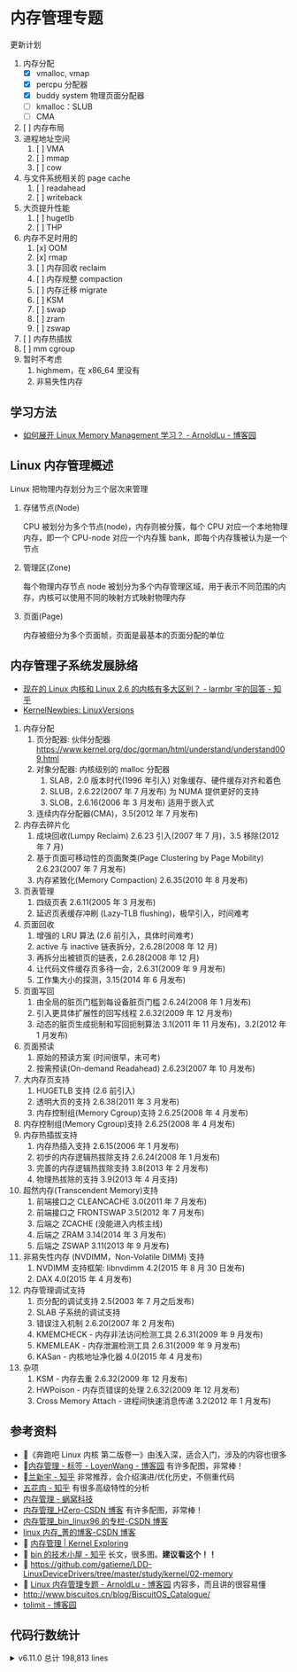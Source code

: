 # 内存管理专题

更新计划

1. 内存分配
   - [x] vmalloc, vmap
   - [x] percpu 分配器
   - [x] buddy system 物理页面分配器
   - [ ] kmalloc：SLUB
   - [ ] CMA
2. [ ] 内存布局
3. 进程地址空间
   1. [ ] VMA
   2. [ ] mmap
   3. [ ] cow
4. 与文件系统相关的 page cache
   1. [ ] readahead
   2. [ ] writeback
5. 大页提升性能
   1. [ ] hugetlb
   2. [ ] THP
6. 内存不足时用的
   1. [x] OOM
   2. [x] rmap
   3. [ ] 内存回收 reclaim
   4. [ ] 内存规整 compaction
   5. [ ] 内存迁移 migrate
   6. [ ] KSM
   7. [ ] swap
   8. [ ] zram
   9. [ ] zswap
7. [ ] 内存热插拔
8. [ ] mm cgroup
9. 暂时不考虑
   1. highmem，在 x86_64 里没有
   2. 非易失性内存

## 学习方法

- [如何展开 Linux Memory Management 学习？ - ArnoldLu - 博客园](https://www.cnblogs.com/arnoldlu/p/7977847.html)

## Linux 内存管理概述

Linux 把物理内存划分为三个层次来管理

1. 存储节点(Node)

   CPU 被划分为多个节点(node)，内存则被分簇，每个 CPU 对应一个本地物理内存，即一个 CPU-node 对应一个内存簇 bank，即每个内存簇被认为是一个节点

2. 管理区(Zone)

   每个物理内存节点 node 被划分为多个内存管理区域，用于表示不同范围的内存，内核可以使用不同的映射方式映射物理内存

3. 页面(Page)

   内存被细分为多个页面帧，页面是最基本的页面分配的单位

## 内存管理子系统发展脉络

- [现在的 Linux 内核和 Linux 2.6 的内核有多大区别？ - larmbr 宇的回答 - 知乎](https://www.zhihu.com/question/35484429/answer/62964898)
- [KernelNewbies: LinuxVersions](https://kernelnewbies.org/LinuxVersions)

1. 内存分配
   1. 页分配器: 伙伴分配器 https://www.kernel.org/doc/gorman/html/understand/understand009.html
   2. 对象分配器: 内核级别的 malloc 分配器
      1. SLAB，2.0 版本时代(1996 年引入) 对象缓存、硬件缓存对齐和着色
      2. SLUB，2.6.22(2007 年 7 月发布) 为 NUMA 提供更好的支持
      3. SLOB，2.6.16(2006 年 3 月发布) 适用于嵌入式
   3. 连续内存分配器(CMA)，3.5(2012 年 7 月发布)
2. 内存去碎片化
   1. 成块回收(Lumpy Reclaim) 2.6.23 引入(2007 年 7 月)，3.5 移除(2012 年 7 月)
   2. 基于页面可移动性的页面聚类(Page Clustering by Page Mobility) 2.6.23(2007 年 7 月发布)
   3. 内存紧致化(Memory Compaction) 2.6.35(2010 年 8 月发布)
3. 页表管理
   1. 四级页表 2.6.11(2005 年 3 月发布)
   2. 延迟页表缓存冲刷 (Lazy-TLB flushing)，极早引入，时间难考
4. 页面回收
   1. 增强的 LRU 算法 (2.6 前引入，具体时间难考)
   2. active 与 inactive 链表拆分，2.6.28(2008 年 12 月)
   3. 再拆分出被锁页的链表，2.6.28(2008 年 12 月)
   4. 让代码文件缓存页多待一会，2.6.31(2009 年 9 月发布)
   5. 工作集大小的探测，3.15(2014 年 6 月发布)
5. 页面写回
   1. 由全局的脏页门槛到每设备脏页门槛 2.6.24(2008 年 1 月发布)
   2. 引入更具体扩展性的回写线程 2.6.32(2009 年 12 月发布)
   3. 动态的脏页生成扼制和写回扼制算法 3.1(2011 年 11 月发布)，3.2(2012 年 1 月发布)
6. 页面预读
   1. 原始的预读方案 (时间很早，未可考)
   2. 按需预读(On-demand Readahead) 2.6.23(2007 年 10 月发布)
7. 大内存页支持
   1. HUGETLB 支持 (2.6 前引入)
   2. 透明大页的支持 2.6.38(2011 年 3 月发布)
   3. 内存控制组(Memory Cgroup)支持 2.6.25(2008 年 4 月发布)
8. 内存控制组(Memory Cgroup)支持 2.6.25(2008 年 4 月发布)
9. 内存热插拔支持
   1. 内存热插入支持 2.6.15(2006 年 1 月发布)
   2. 初步的内存逻辑热拔除支持 2.6.24(2008 年 1 月发布)
   3. 完善的内存逻辑热拔除支持 3.8(2013 年 2 月发布)
   4. 物理热拔除的支持 3.9(2013 年 4 月支持)
10. 超然内存(Transcendent Memory)支持
    1. 前端接口之 CLEANCACHE 3.0(2011 年 7 月发布)
    2. 前端接口之 FRONTSWAP 3.5(2012 年 7 月发布)
    3. 后端之 ZCACHE (没能进入内核主线)
    4. 后端之 ZRAM 3.14(2014 年 3 月发布)
    5. 后端之 ZSWAP 3.11(2013 年 9 月发布)
11. 非易失性内存 (NVDIMM，Non-Volatile DIMM) 支持
    1. NVDIMM 支持框架: libnvdimm 4.2(2015 年 8 月 30 日发布)
    2. DAX 4.0(2015 年 4 月发布)
12. 内存管理调试支持
    1. 页分配的调试支持 2.5(2003 年 7 月之后发布)
    2. SLAB 子系统的调试支持
    3. 错误注入机制 2.6.20(2007 年 2 月发布)
    4. KMEMCHECK - 内存非法访问检测工具 2.6.31(2009 年 9 月发布)
    5. KMEMLEAK - 内存泄漏检测工具 2.6.31(2009 年 9 月发布)
    6. KASan - 内核地址净化器 4.0(2015 年 4 月发布)
13. 杂项
    1. KSM - 内存去重 2.6.32(2009 年 12 月发布)
    2. HWPoison - 内存页错误的处理 2.6.32(2009 年 12 月发布)
    3. Cross Memory Attach - 进程间快速消息传递 3.2(2012 年 1 月发布)

## 参考资料

- 🌟《奔跑吧 Linux 内核 第二版卷一》由浅入深，适合入门，涉及的内容也很多
- 🌟[内存管理 - 标签 - LoyenWang - 博客园](https://www.cnblogs.com/LoyenWang/tag/%E5%86%85%E5%AD%98%E7%AE%A1%E7%90%86/) 有许多配图，非常棒！
- 🌟[兰新宇 - 知乎](https://zhuanlan.zhihu.com/p/93289632) 非常推荐，会介绍演进/优化历史，不侧重代码
- [五花肉 - 知乎](https://zhuanlan.zhihu.com/p/610256038) 有很多高级特性的分析
- [内存管理 - 蜗窝科技](http://www.wowotech.net/sort/memory_management)
- [内存管理\_HZero-CSDN 博客](https://blog.csdn.net/jasonactions/category_10652690.html?spm=1001.2014.3001.5482) 有许多配图，非常棒！
- [内存管理\_bin_linux96 的专栏-CSDN 博客](https://blog.csdn.net/bin_linux96/category_7457811.html)
- [linux 内存\_菁的博客-CSDN 博客](https://blog.csdn.net/u010923083/category_10971696.html)
- 🌟 [内存管理 | Kernel Exploring](https://richardweiyang-2.gitbook.io/kernel-exploring/nei-cun-guan-li)
- 🌟 [bin 的技术小屋 - 知乎](https://www.zhihu.com/column/c_1550511492654600192)
  长文，很多图。**建议看这个！！**
- 🌟 https://github.com/gatieme/LDD-LinuxDeviceDrivers/tree/master/study/kernel/02-memory
- 🌟 [Linux 内存管理专题 - ArnoldLu - 博客园](https://www.cnblogs.com/arnoldlu/p/8051674.html)
  内容多，而且讲的很容易懂
- http://www.biscuitos.cn/blog/BiscuitOS_Catalogue/
- [tolimit - 博客园](https://www.cnblogs.com/tolimit)

## 代码行数统计

<details>

<summary>v6.11.0 总计 198,813 lines</summary>

```bash
$ tokei mm -f -s lines -t C,'C Header'
===============================================================================
 Language                    Files      Lines       Code   Comments     Blanks
===============================================================================
 C                             161     192763     122995      43351      26417
-------------------------------------------------------------------------------
 mm/hugetlb.c                            7683       4772       1905       1006
 mm/vmscan.c                             7598       4494       1813       1291
 mm/slub.c                               7445       4980       1305       1160
 mm/page_alloc.c                         7143       4226       1923        994
 mm/memory.c                             6925       4412       1760        753
 mm/memcontrol.c                         5448       3441       1175        832
 mm/shmem.c                              5376       3943        780        653
 mm/vmalloc.c                            5212       3130       1291        791
 mm/filemap.c                            4459       2518       1441        500
 mm/huge_memory.c                        4226       3041        615        570
 mm/swapfile.c                           4035       3160        487        388
 mm/ksm.c                                3845       2461        924        460
 mm/gup.c                                3718       2076       1211        431
 mm/mempolicy.c                          3561       2384        738        439
 mm/percpu.c                             3406       1920       1044        442
 mm/compaction.c                         3357       1916        937        504
 mm/page-writeback.c                     3237       1719       1138        380
 mm/memcontrol-v1.c                      3088       2145        542        401
 mm/memory-failure.c                     2831       1738        751        342
 mm/khugepaged.c                         2814       1948        529        337
 mm/rmap.c                               2765       1538        911        316
 mm/migrate.c                            2713       1718        662        333
 mm/mm_init.c                            2675       1705        566        404
 mm/memblock.c                           2435       1340        775        320
 mm/memory_hotplug.c                     2434       1422        654        358
 mm/vmstat.c                             2335       1589        400        346
 mm/mmap.c                               2326       1470        524        332
 mm/damon/sysfs-schemes.c                2309       1809        120        380
 mm/zsmalloc.c                           2307       1517        399        391
 mm/kmemleak.c                           2253       1352        616        285
 mm/damon/core.c                         2222       1499        418        305
 mm/vma.c                                2068       1174        624        270
 mm/kasan/kasan_test_c.c                 2044       1338        285        421
 mm/userfaultfd.c                        1933       1306        382        245
 mm/damon/sysfs.c                        1885       1414        171        300
 mm/nommu.c                              1807       1151        390        266
 mm/zswap.c                              1767       1073        430        264
 mm/madvise.c                            1548       1097        255        196
 mm/z3fold.c                             1447       1032        232        183
 mm/debug_vm_pgtable.c                   1400        956        219        225
 mm/slab_common.c                        1330        837        297        196
 mm/oom_kill.c                           1261        755        350        156
 mm/kfence/core.c                        1260        753        290        217
 mm/util.c                               1237        679        396        162
 mm/backing-dev.c                        1220        896        119        205
 mm/mremap.c                             1186        757        267        162
 mm/damon/dbgfs.c                        1148        901         74        173
 mm/swap.c                               1108        612        351        145
 mm/mmu_notifier.c                       1099        609        378        112
 mm/memory-tiers.c                        995        597        270        128
 mm/page_owner.c                          974        707        104        163
 mm/migrate_device.c                      965        581        261        123
 mm/swap_state.c                          940        611        219        110
 mm/sparse.c                              939        638        171        130
 mm/hugetlb_cgroup.c                      933        729         85        119
 mm/mprotect.c                            915        623        171        121
 mm/pagewalk.c                            858        563        209         86
 mm/kfence/kfence_test.c                  855        595        131        129
 mm/workingset.c                          843        370        385         88
 mm/truncate.c                            841        440        316         85
 mm/highmem.c                             825        520        188        117
 mm/mlock.c                               822        558        140        124
 mm/shrinker.c                            809        520        163        126
 mm/readahead.c                           806        406        319         81
 mm/damon/vaddr.c                         735        514        118        103
 mm/hugetlb_vmemmap.c                     721        393        228        100
 mm/kmsan/kmsan_test.c                    717        484        134         99
 mm/kasan/report.c                        681        456        118        107
 mm/page_io.c                             652        488         88         76
 mm/page_isolation.c                      642        301        275         66
 mm/kasan/shadow.c                        631        356        178         97
 mm/mempool.c                             616        361        188         67
 mm/list_lru.c                            614        463         59         92
 mm/hmm.c                                 609        419        116         74
 mm/cma.c                                 604        381        128         95
 mm/kasan/generic.c                       583        405         78        100
 mm/numa_memblks.c                        571        317        170         84
 mm/numa_emulation.c                      571        357        137         77
 mm/kasan/common.c                        561        352         98        111
 mm/page_ext.c                            551        342        131         78
 mm/damon/paddr.c                         541        423         26         92
 mm/memremap.c                            530        356        104         70
 mm/dmapool.c                             524        338        110         76
 mm/kasan/init.c                          504        391         28         85
 mm/vmpressure.c                          481        236        194         51
 mm/sparse-vmemmap.c                      478        342         68         68
 mm/mmu_gather.c                          471        276        125         70
 mm/page_counter.c                        463        198        213         52
 mm/show_mem.c                            455        367         39         49
 mm/zbud.c                                455        225        180         50
 mm/kmsan/hooks.c                         439        324         71         44
 mm/memfd.c                               424        286         78         60
 mm/page_reporting.c                      417        214        132         71
 mm/kasan/quarantine.c                    414        263         84         67
 mm/percpu-vm.c                           410        201        161         48
 mm/kasan/hw_tags.c                       405        240         96         69
 mm/kasan/report_generic.c                399        281         51         67
 mm/gup_test.c                            395        324          9         62
 mm/kmsan/core.c                          394        296         59         39
 mm/pgtable-generic.c                     382        258         87         37
 mm/zpool.c                               355        144        173         38
 mm/swap_slots.c                          353        227         85         41
 mm/shmem_quota.c                         351        249         54         48
 mm/page_vma_mapped.c                     348        217        101         30
 mm/damon/reclaim.c                       344        201         90         53
 mm/damon/lru_sort.c                      340        209         74         57
 mm/mapping_dirty_helpers.c               339        166        136         37
 mm/kmsan/instrumentation.c               334        215         77         42
 mm/kfence/report.c                       331        227         56         48
 mm/kmsan/shadow.c                        310        236         31         43
 mm/process_vm_access.c                   305        188         82         35
 mm/debug.c                               302        244         21         37
 mm/early_ioremap.c                       297        223         28         46
 mm/secretmem.c                           295        215         18         62
 mm/page_table_check.c                    285        214         19         52
 mm/mincore.c                             283        182         72         29
 mm/shrinker_debug.c                      279        217          5         57
 mm/usercopy.c                            277        160         79         38
 mm/mseal.c                               268        134         97         37
 mm/balloon_compaction.c                  250        124        100         26
 mm/kmsan/init.c                          238        153         58         27
 mm/percpu-stats.c                        235        157         40         38
 mm/swap_cgroup.c                         233        159         42         32
 mm/maccess.c                             230        143         56         31
 mm/fadvise.c                             229        144         52         33
 mm/page_idle.c                           221        160         33         28
 mm/kmsan/report.c                        221        171         29         21
 mm/cma_debug.c                           197        150          7         40
 mm/ptdump.c                              187        137          9         41
 mm/shuffle.c                             182        101         54         27
 mm/kasan/sw_tags.c                       176        113         36         27
 mm/dmapool_test.c                        148        122          0         26
 mm/kasan/tags.c                          148        104         17         27
 mm/execmem.c                             143        108         11         24
 mm/memtest.c                             137        111          4         22
 mm/percpu-km.c                           130         76         30         24
 mm/bootmem_info.c                        128         82         22         24
 mm/cma_sysfs.c                           127         98          6         23
 mm/damon/ops-common.c                    121         76         22         23
 mm/hwpoison-inject.c                     114         75         15         24
 mm/msync.c                               114         77         32          5
 mm/mmzone.c                              113         75         20         18
 mm/mmap_lock.c                           111         77         14         20
 mm/interval_tree.c                       111         88          7         16
 mm/kasan/report_tags.c                   107         52         35         20
 mm/damon/sysfs-common.c                  107         75          9         23
 mm/page_poison.c                         105         79          8         18
 mm/kasan/report_sw_tags.c                 95         61         18         16
 mm/folio-compat.c                         94         75          5         14
 mm/kasan/kasan_test_module.c              81         51         11         19
 mm/failslab.c                             76         53          8         15
 mm/ioremap.c                              74         52         11         11
 mm/kasan/report_hw_tags.c                 71         38         22         11
 mm/numa.c                                 69         52          5         12
 mm/fail_page_alloc.c                      69         53          2         14
 mm/init-mm.c                              57         41         11          5
 mm/debug_page_ref.c                       55         46          1          8
 mm/rodata_test.c                          52         32         12          8
 mm/debug_page_alloc.c                     51         40          1         10
 mm/damon/modules-common.c                 42         24         11          7
 mm/io-mapping.c                           29         13         12          4
-------------------------------------------------------------------------------
 C Header                       24       6050       3887       1200        963
-------------------------------------------------------------------------------
 mm/internal.h                           1446        816        430        200
 mm/slab.h                                696        481        119         96
 mm/kasan/kasan.h                         661        440         85        136
 mm/vma.h                                 558        376         96         86
 mm/damon/tests/core-kunit.h              541        393         57         91
 mm/damon/tests/vaddr-kunit.h             324        191         93         40
 mm/percpu-internal.h                     288        162         80         46
 mm/swap.h                                209        162         15         32
 mm/kmsan/kmsan.h                         188         99         59         30
 mm/damon/tests/dbgfs-kunit.h             173        128         11         34
 mm/memcontrol-v1.h                       159        106         16         37
 mm/kfence/kfence.h                       146         63         56         27
 mm/damon/tests/sysfs-kunit.h              86         61          6         19
 mm/hugetlb_vmemmap.h                      77         51         16         10
 mm/damon/sysfs-common.h                   67         40          9         18
 mm/cma.h                                  58         47          5          6
 mm/mm_slot.h                              55         39          7          9
 mm/shuffle.h                              53         44          2          7
 mm/page_reporting.h                       53         33         13          7
 mm/pgalloc-track.h                        51         42          1          8
 mm/vma_internal.h                         49         37          7          5
 mm/damon/modules-common.h                 49         36          6          7
 mm/gup_test.h                             45         32          5          8
 mm/damon/ops-common.h                     18          8          6          4
===============================================================================
 Total                         185     198813     126882      44551      27380
===============================================================================
```

</details>
